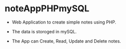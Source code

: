 # noteAppPHPmySQL

- Web Application to create simple notes using PHP. 

- The data is storoged in mySQL.

- The App can Create, Read, Update and Delete notes.
